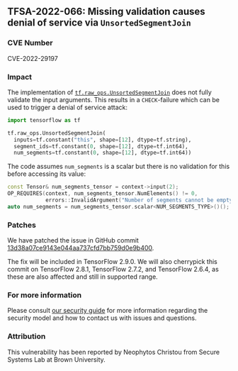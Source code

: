 ## TFSA-2022-066: Missing validation causes denial of service via `UnsortedSegmentJoin`

### CVE Number
CVE-2022-29197

### Impact
The implementation of [`tf.raw_ops.UnsortedSegmentJoin`](https://github.com/tensorflow/tensorflow/blob/f3b9bf4c3c0597563b289c0512e98d4ce81f886e/tensorflow/core/kernels/unsorted_segment_join_op.cc#L92-L95) does not fully validate the input arguments. This results in a `CHECK`-failure which can be used to trigger a denial of service attack:

```python
import tensorflow as tf

tf.raw_ops.UnsortedSegmentJoin(
  inputs=tf.constant("this", shape=[12], dtype=tf.string),
  segment_ids=tf.constant(0, shape=[12], dtype=tf.int64),
  num_segments=tf.constant(0, shape=[12], dtype=tf.int64))
```

The code assumes `num_segments` is a scalar but there is no validation for this before accessing its value:

```cc
const Tensor& num_segments_tensor = context->input(2);
OP_REQUIRES(context, num_segments_tensor.NumElements() != 0,
            errors::InvalidArgument("Number of segments cannot be empty."));
auto num_segments = num_segments_tensor.scalar<NUM_SEGMENTS_TYPE>()();
```

### Patches
We have patched the issue in GitHub commit [13d38a07ce9143e044aa737cfd7bb759d0e9b400](https://github.com/tensorflow/tensorflow/commit/13d38a07ce9143e044aa737cfd7bb759d0e9b400).

The fix will be included in TensorFlow 2.9.0. We will also cherrypick this commit on TensorFlow 2.8.1, TensorFlow 2.7.2, and TensorFlow 2.6.4, as these are also affected and still in supported range.

### For more information
Please consult [our security guide](https://github.com/tensorflow/tensorflow/blob/master/SECURITY.md) for more information regarding the security model and how to contact us with issues and questions.

### Attribution
This vulnerability has been reported by Neophytos Christou from Secure Systems Lab at Brown University.
